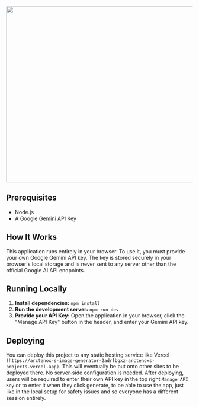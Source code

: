 <div align="center">
<img width="1200" height="475" alt="GHBanner" src="https://github.com/user-attachments/assets/0aa67016-6eaf-458a-adb2-6e31a0763ed6" />
</div>

## Prerequisites

- Node.js
- A Google Gemini API Key

## How It Works

This application runs entirely in your browser. To use it, you must provide your own Google Gemini API key. The key is stored securely in your browser's local storage and is never sent to any server other than the official Google AI API endpoints.

## Running Locally

1.  **Install dependencies:**
    `npm install`
2.  **Run the development server:**
    `npm run dev`
3.  **Provide your API Key:** Open the application in your browser, click the "Manage API Key" button in the header, and enter your Gemini API key.

## Deploying

You can deploy this project to any static hosting service like Vercel `(https://arctenox-s-image-generator-2adrlbgxz-arctenoxs-projects.vercel.app)`. This will eventually be put onto other sites to be deployed there. No server-side configuration is needed. After deploying, users will be required to enter their own API key in the top right `Manage API Key` or to enter it when they click generate, to be able to use the app, just like in the local setup for safety issues and so everyone has a different session entirely.
